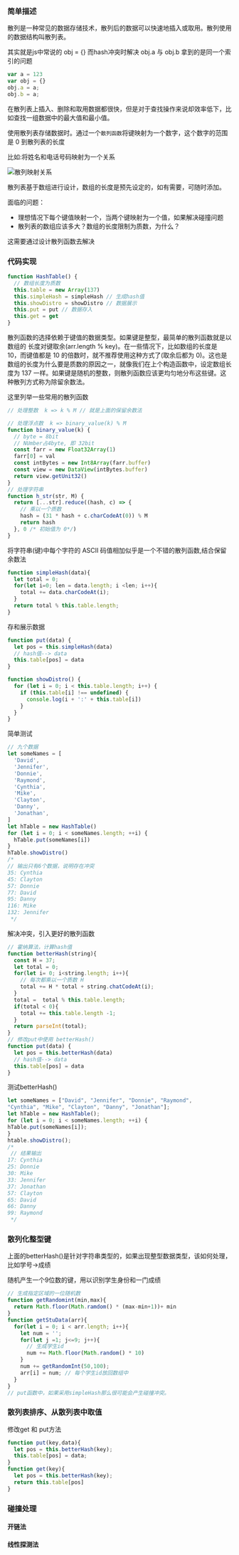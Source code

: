### 简单描述
散列是一种常见的数据存储技术，散列后的数据可以快速地插入或取用。散列使用的数据结构叫散列表。

其实就是js中常说的 obj = {}
而hash冲突时解决 obj.a  与 obj.b 拿到的是同一个索引的问题

```js
var a = 123
var obj = {}
obj.a = a;
obj.b = a;
```

在散列表上插入、删除和取用数据都很快，但是对于查找操作来说却效率低下，比如查找一组数据中的最大值和最小值。

使用散列表存储数据时。通过一个`散列函数`将键映射为一个数字，这个数字的范围是 0 到散列表的长度

比如:将姓名和电话号码映射为一个关系

![散列映射关系](./images/hashReflect.png)

散列表基于数组进行设计，数组的长度是预先设定的，如有需要，可随时添加。

面临的问题：

- 理想情况下每个键值映射一个，当两个键映射为一个值，如果解决碰撞问题
- 散列表的数组应该多大？数组的长度限制为质数，为什么？

这需要通过设计散列函数去解决
### 代码实现
```javascript
function HashTable() {
  // 数组长度为质数
  this.table = new Array(137)
  this.simpleHash = simpleHash // 生成hash值
  this.showDistro = showDistro // 数据展示
  this.put = put // 数据存入
  this.get = get
}
```

散列函数的选择依赖于键值的数据类型。如果键是整型，最简单的散列函数就是以数组的
长度对键取余(arr.length % key)。在一些情况下，比如数组的长度是 10，而键值都是 10 的倍数时，就不推荐使用这种方式了(取余后都为 0)。这也是数组的长度为什么要是质数的原因之一，就像我们在上个构造函数中，设定数组长度为 137 一样。如果键是随机的整数，则散列函数应该更均匀地分布这些键。这种散列方式称为除留余数法。

这里列举一些常用的散列函数
```js
// 处理整数  k => k % M // 就是上面的保留余数法

// 处理浮点数  k => binary_value(k) % M
function binary_value(k) {
  // byte = 8bit
  // NUmber占4byte, 即 32bit
  const farr = new Float32Array(1)
  farr[0] = val
  const intBytes = new Int8Array(farr.buffer)
  const view = new DataView(intBytes.buffer)
  return view.getUnit32()
}
// 处理字符串
function h_str(str, M) {
  return [...str].reduce((hash, c) => {
    // 乘以一个质数
    hash = (31 * hash + c.charCodeAt(0)) % M
    return hash
  }, 0 /* 初始值为 0*/)
}
```
将字符串(键)中每个字符的 ASCII 码值相加似乎是一个不错的散列函数,结合保留余数法

```javascript
function simpleHash(data){
  let total = 0;
  for(let i=0; len = data.length; i <len; i++){
    total += data.charCodeAt(i);
  }
  return total % this.table.length;
}
```

存和展示数据

```javascript
function put(data) {
  let pos = this.simpleHash(data)
  // hash值--> data
  this.table[pos] = data
}

function showDistro() {
  for (let i = 0; i < this.table.length; i++) {
    if (this.table[i] !== undefined) {
      console.log(i + ':' + this.table[i])
    }
  }
}
```

简单测试

```javascript
// 九个数据
let someNames = [
  'David',
  'Jennifer',
  'Donnie',
  'Raymond',
  'Cynthia',
  'Mike',
  'Clayton',
  'Danny',
  'Jonathan',
]
let hTable = new HashTable()
for (let i = 0; i < someNames.length; ++i) {
  hTable.put(someNames[i])
}
hTable.showDistro()
/* 
// 输出只有6个数据，说明存在冲突
35: Cynthia
45: Clayton
57: Donnie
77: David
95: Danny
116: Mike
132: Jennifer
 */
```

解决冲突，引入更好的散列函数
```javascript
// 霍纳算法，计算hash值
function betterHash(string){
  const H = 37;
  let total = 0;
  for(let i= 0; i<string.length; i++){
    // 每次都乘以一个质数 H 
    total += H * total + string.chatCodeAt(i);
  }
  total =  total % this.table.length;
  if(total < 0){
    total += this.table.length -1;
  }
  return parseInt(total);
}
// 修改put中使用 betterHash()
function put(data) {
  let pos = this.betterHash(data)
  // hash值--> data
  this.table[pos] = data
}
```

测试betterHash()
```javascript
let someNames = ["David", "Jennifer", "Donnie", "Raymond",
"Cynthia", "Mike", "Clayton", "Danny", "Jonathan"];
let hTable = new HashTable();
for (let i = 0; i < someNames.length; ++i) {
hTable.put(someNames[i]);
}
htable.showDistro();
/* 
 // 结果输出
17: Cynthia
25: Donnie
30: Mike
33: Jennifer
37: Jonathan
57: Clayton
65: David
66: Danny
99: Raymond
 */
```

### 散列化整型键
上面的betterHash()是针对字符串类型的，如果出现整型数据类型，该如何处理，比如学号->成绩

随机产生一个9位数的键，用以识别学生身份和一门成绩
```javascript
// 生成指定区域的一位随机数
function getRandomint(min,max){
  return Math.floor(Math.ramdom() * (max-min+1))+ min
}
function getStuData(arr){
  for(let i = 0; i < arr.length; i++){
    let num = '';
    for(let j =1; j<=9; j++){
      // 生成学生id
      num += Math.floor(Math.random() * 10)
    }
    num += getRandomInt(50,100);
    arr[i] = num; // 每个学生id放回数组中
  }
}
// put函数中，如果采用simpleHash那么很可能会产生碰撞冲突。
```


### 散列表排序、从散列表中取值
修改get 和 put方法
```javascript
function put(key,data){
  let pos = this.betterHash(key);
  this.table[pos] = data;
}
function get(key){
  let pos = this.betterHash(key);
  return this.table[pos]
}
```


### 碰撞处理

#### 开链法
#### 线性探测法
